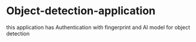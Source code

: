 # Object-detection-application
this application has Authentication with fingerprint and AI model for object detection

